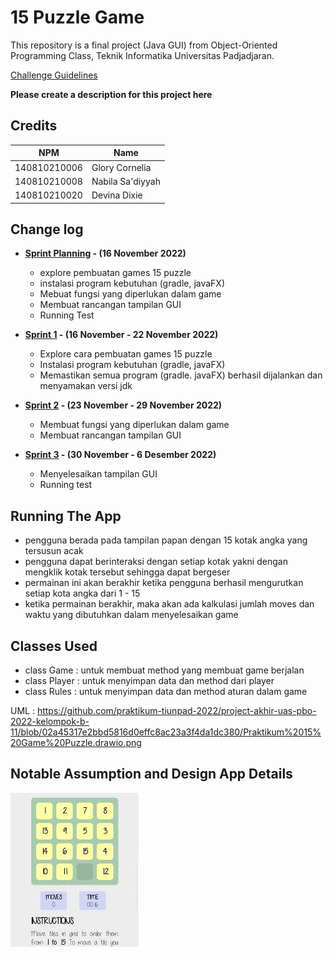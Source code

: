 # 15 Puzzle Game

This repository is a final project (Java GUI) from Object-Oriented Programming Class, Teknik Informatika Universitas Padjadjaran. 

[Challenge Guidelines](challenge-guideline.md)

**Please create a description for this project here**

## Credits
| NPM           | Name             |
| ------------- |------------------|
| 140810210006  | Glory Cornelia   |
| 140810210008  | Nabila Sa'diyyah |
| 140810210020  | Devina Dixie     |

## Change log
- **[Sprint Planning](changelog/sprint-planning.md) - (16 November 2022)** 
   - explore pembuatan games 15 puzzle
   - instalasi program kebutuhan (gradle, javaFX)
   - Mebuat fungsi yang diperlukan dalam game
   - Membuat rancangan tampilan GUI
   - Running Test

- **[Sprint 1](changelog/sprint-1.md) - (16 November - 22 November 2022)** 
   - Explore cara pembuatan games 15 puzzle
   - Instalasi program kebutuhan (gradle, javaFX)
   - Memastikan semua program (gradle. javaFX) berhasil dijalankan dan menyamakan versi jdk

- **[Sprint 2](changelog/sprint-2.md) - (23 November - 29 November 2022)** 
   - Membuat fungsi yang diperlukan dalam game
   - Membuat rancangan tampilan GUI 
   
- **[Sprint 3](changelog/sprint-3.md) - (30 November - 6 Desember 2022)** 
   - Menyelesaikan tampilan GUI
   - Running test

## Running The App

- pengguna berada pada tampilan papan dengan 15 kotak angka yang tersusun acak
- pengguna dapat berinteraksi dengan setiap kotak yakni dengan mengklik kotak tersebut sehingga dapat bergeser
- permainan ini akan berakhir ketika pengguna berhasil mengurutkan setiap kota angka dari 1 - 15
- ketika permainan berakhir, maka akan ada kalkulasi jumlah moves dan waktu yang dibutuhkan dalam menyelesaikan game

## Classes Used

- class Game : untuk membuat method yang membuat game berjalan
- class Player : untuk menyimpan data dan method dari player
- class Rules : untuk menyimpan data dan method aturan dalam game

UML : https://github.com/praktikum-tiunpad-2022/project-akhir-uas-pbo-2022-kelompok-b-11/blob/02a45317e2bbd5816d0effc8ac23a3f4da1dc380/Praktikum%2015%20Game%20Puzzle.drawio.png

## Notable Assumption and Design App Details

![alt text](https://github.com/praktikum-tiunpad-2022/project-akhir-uas-pbo-2022-kelompok-b-11/blob/76c2749da61ff992efe5c51577322e1c7c0d62a1/15%20puzzle%20game%202.jpg)
